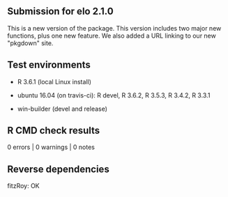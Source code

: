 ## Submission for elo 2.1.0

This is a new version of the package. This version includes two major new functions,
plus one new feature. We also added a URL linking to our new "pkgdown" site.

## Test environments

* R 3.6.1 (local Linux install)

* ubuntu 16.04 (on travis-ci): R devel, R 3.6.2, R 3.5.3, R 3.4.2, R 3.3.1

* win-builder (devel and release)

## R CMD check results

0 errors | 0 warnings | 0 notes

## Reverse dependencies

fitzRoy: OK
